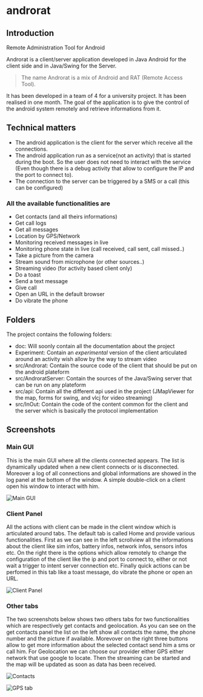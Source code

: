 # androrat

## Introduction

Remote Administration Tool for Android

Androrat is a client/server application developed in Java Android for the client side and in Java/Swing for the Server.

> The name Androrat is a mix of Android and RAT (Remote Access Tool).

It has been developed in a team of 4 for a university project. It has been realised in one month. The goal of the application is to give the control of the android system remotely and retrieve informations from it.

## Technical matters

- The android application is the client for the server which receive all the connections.
- The android application run as a service(not an activity) that is started during the boot. So the user does not need to interact with the service (Even though there is a debug activity that allow to configure the IP and the port to connect to).
- The connection to the server can be triggered by a SMS or a call (this can be configured)

### All the available functionalities are

- Get contacts (and all theirs informations)
- Get call logs
- Get all messages
- Location by GPS/Network
- Monitoring received messages in live
- Monitoring phone state in live (call received, call sent, call missed..)
- Take a picture from the camera
- Stream sound from microphone (or other sources..)
- Streaming video (for activity based client only)
- Do a toast
- Send a text message
- Give call
- Open an URL in the default browser
- Do vibrate the phone

## Folders

The project contains the following folders:

- doc: Will soonly contain all the documentation about the project
- Experiment: Contain an _experimental_ version of the client articulated around an activity wish allow by the way to stream video
- src/Androrat: Contain the source code of the client that should be put on the android plateform
- src/AndroratServer: Contain the sources of the Java/Swing server that can be run on any plateform
- src/api: Contain all the different api used in the project (JMapViewer for the map, forms for swing, and vlcj for video streaming)
- src/InOut: Contain the code of the content common for the client and the server which is basically the protocol implementation

## Screenshots

### Main GUI

This is the main GUI where all the clients connected appears. The list is dynamically updated when a new client connects or is disconnected. Moreover a log of all connections and global informations are showed in the log panel at the bottom of the window. A simple double-click on a client open his window to interact with him.

![Main GUI](./doc/main.png)

### Client Panel

All the actions with client can be made in the client window which is articulated around tabs. The default tab is called Home and provide various functionalities. First as we can see in the left scrollview all the informations about the client like sim infos, battery infos, network infos, sensors infos etc. On the right there is the options which allow remotely to change the configuration of the client like the ip and port to connect to, either or not wait a trigger to intent server connection etc. Finally quick actions can be perfomed in this tab like a toast message, do vibrate the phone or open an URL.

![Client Panel](./doc/homepanel.png)

### Other tabs

The two screenshots below shows two others tabs for two functionalities which are respectively get contacts and geolocation. As you can see on the get contacts panel the list on the left show all contacts the name, the phone number and the picture if available. Morevover on the right three buttons allow to get more information about the selected contact send him a sms or call him. For Geolocation we can choose our provider either GPS either network that use google to locate. Then the streaming can be started and the map will be updated as soon as data has been received.

![Contacts](./doc/contact.png)

![GPS tab](./doc/gps.png)
